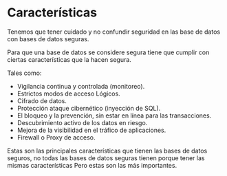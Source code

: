 # Características
Tenemos que tener cuidado y no confundir seguridad en las base de datos con bases de datos seguras.

Para que una base de datos se considere segura tiene que cumplir con ciertas características que la hacen segura.

Tales como:

- Vigilancia continua y controlada (monitoreo). 
- Estrictos modos de acceso Lógicos.
- Cifrado de datos.
- Protección ataque cibernético (inyección de SQL).
- El bloqueo y la prevención, sin estar en línea para las transacciones.
- Descubrimiento activo de los datos en riesgo.
- Mejora de la visibilidad en el tráfico de aplicaciones.
- Firewall o Proxy de acceso.

Estas son las principales características que tienen las bases de datos seguros, no todas las bases de datos seguras tienen porque tener las mismas características
Pero estas son las más importantes.
